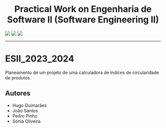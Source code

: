 <h1 align="center">Practical Work on Engenharia de Software II (Software Engineering II)</h1>

<p>
  <img src="http://img.shields.io/static/v1?style=for-the-badge&label=School%20year&message=2023/2024&color=sucess"/>
  <img src="http://img.shields.io/static/v1?style=for-the-badge&label=Discipline&message=ESII&color=sucess"/>
  <img src="http://img.shields.io/static/v1?style=for-the-badge&label=Grade&message=13&color=sucess"/>
</p>

---


# ESII_2023_2024
Planeamento de um projeto de uma calculadora de índices de circularidade de produtos.

## Autores
* Hugo Guimarães
* João Santos
* Pedro Pinho
* Sónia Oliveira
